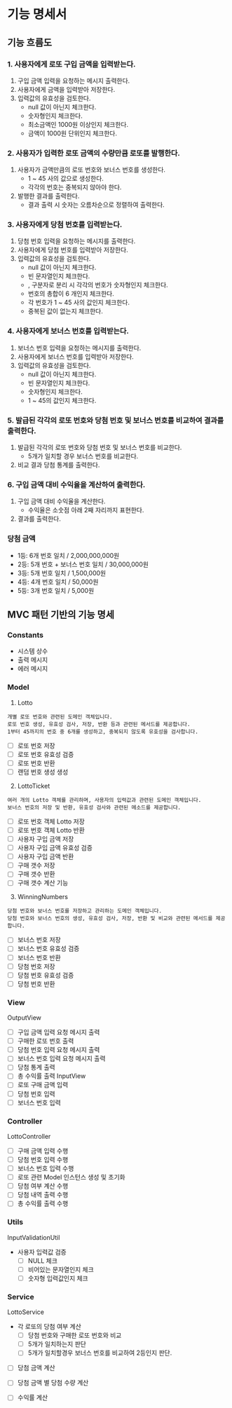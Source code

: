 # 기능 명세서


## 기능 흐름도

### 1. 사용자에게 로또 구입 금액을 입력받는다.
1. 구입 금액 입력을 요청하는 메시지 출력한다.
2. 사용자에게 금액을 입력받아 저장한다.
3. 입력값의 유효성을 검토한다.
   - null 값이 아닌지 체크한다.
   - 숫자형인지 체크한다.
   - 최소금액인 1000원 이상인지 체크한다.
   - 금액이 1000원 단위인지 체크한다.
### 2. 사용자가 입력한 로또 금액의 수량만큼 로또를 발행한다.
1. 사용자가 금액만큼의 로또 번호와 보너스 번호를 생성한다.
   - 1 ~ 45 사의 값으로 생성한다.
   - 각각의 번호는 중복되지 않아야 한다.
2. 발행한 결과를 출력한다.
   - 결과 출력 시 숫자는 오름차순으로 정렬하여 출력한다.
### 3. 사용자에게 당첨 번호를 입력받는다.
1. 당첨 번호 입력을 요청하는 메시지를 출력한다.
2. 사용자에게 당첨 번호를 입력받아 저장한다.
3. 입력값의 유효성을 검토한다.
   - null 값이 아닌지 체크한다.
   - 빈 문자열인지 체크한다.
   - , 구분자로 분리 시 각각의 번호가 숫자형인지 체크한다.
   - 번호의 총합이 6 개인지 체크한다.
   - 각 번호가 1 ~ 45 사의 값인지 체크한다.
   - 중복된 값이 없는지 체크한다.
### 4. 사용자에게 보너스 번호를 입력받는다.
1. 보너스 번호 입력을 요청하는 메시지를 출력한다.
2. 사용자에게 보너스 번호를 입력받아 저장한다.
3. 입력값의 유효성을 검토한다.
   - null 값이 아닌지 체크한다.
   - 빈 문자열인지 체크한다.
   - 숫자형인지 체크한다.
   - 1 ~ 45의 값인지 체크한다.
### 5. 발급된 각각의 로또 번호와 당첨 번호 및 보너스 번호를 비교하여 결과를 출력한다.
1. 발급된 각각의 로또 번호와 당첨 번호 및 보너스 번호를 비교한다.
    - 5개가 일치할 경우 보너스 번호를 비교한다.
2. 비교 결과 당첨 통계를 출력한다.
 
### 6. 구입 금액 대비 수익율을 계산하여 출력한다.
1. 구입 금액 대비 수익율을 계산한다.
    - 수익율은 소숫점 아래 2째 자리까지 표현한다.
2. 결과를 출력한다.

### 당첨 금액
- 1등: 6개 번호 일치 / 2,000,000,000원
- 2등: 5개 번호 + 보너스 번호 일치 / 30,000,000원
- 3등: 5개 번호 일치 / 1,500,000원
- 4등: 4개 번호 일치 / 50,000원
- 5등: 3개 번호 일치 / 5,000원

## MVC 패턴 기반의 기능 명세

### Constants
- 시스템 상수
- 출력 메시지 
- 에러 메시지

### Model
1. Lotto
```
개별 로또 번호와 관련된 도메인 객체입니다.
로또 번호 생성, 유효성 검사, 저장, 반환 등과 관련된 메서드를 제공합니다.
1부터 45까지의 번호 중 6개를 생성하고, 중복되지 않도록 유효성을 검사합니다.
```
- [ ] 로또 번호 저장
- [ ] 로또 번호 유효성 검증
- [ ] 로또 번호 반환
- [ ] 랜덤 번호 생성 생성

2. LottoTicket
```
여러 개의 Lotto 객체를 관리하며, 사용자의 입력값과 관련된 도메인 객체입니다.
보너스 번호의 저장 및 반환, 유효성 검사와 관련된 메소드를 제공합니다.
```

- [ ] 로또 번호 객체 Lotto 저장
- [ ] 로또 번호 객체 Lotto 반환
- [ ] 사용자 구입 금액 저장
- [ ] 사용자 구입 금액 유효성 검증
- [ ] 사용자 구입 금액 반환
- [ ] 구매 갯수 저장
- [ ] 구매 갯수 반환
- [ ] 구매 갯수 계산 기능
 
3. WinningNumbers
```
당첨 번호와 보너스 번호를 저장하고 관리하는 도메인 객체입니다.
당첨 번호와 보너스 번호의 생성, 유효성 검사, 저장, 반환 및 비교와 관련된 메서드를 제공합니다.
```
- [ ] 보너스 번호 저장
- [ ] 보너스 번호 유효성 검증
- [ ] 보너스 번호 반환
- [ ] 당첨 번호 저장
- [ ] 당첨 번호 유효성 검증
- [ ] 당첨 번호 반환

### View
OutputView
- [ ] 구입 금액 입력 요청 메시지 출력
- [ ] 구매한 로또 번호 출력
- [ ] 당첨 번호 입력 요청 메시지 출력
- [ ] 보너스 번호 입력 요청 메시지 출력
- [ ] 당첨 통계 출력
- [ ] 총 수익률 출력
InputView
- [ ] 로또 구매 금액 입력
- [ ] 당첨 번호 입력
- [ ] 보너스 번호 입력

### Controller
LottoController
- [ ] 구매 금액 입력 수행
- [ ] 당첨 번호 입력 수행
- [ ] 보너스 번호 입력 수행
- [ ] 로또 관련 Model 인스턴스 생성 및 초기화
- [ ] 당첨 여부 계산 수행
- [ ] 당첨 내역 출력 수행
- [ ] 총 수익률 출력 수행

### Utils
InputValidationUtil
- 사용자 입력값 검증
  - [ ] NULL 체크
  - [ ] 비어있는 문자열인지 체크
  - [ ] 숫자형 입력값인지 체크

### Service
LottoService
- 각 로또의 당첨 여부 계산
  - [ ] 당첨 번호와 구매한 로또 번호와 비교 
  - [ ] 5개가 일치하는지 판단
  - [ ] 5개가 일치할경우 보너스 번호를 비교하여 2등인지 판단.
- [ ] 당첨 금액 계산
- [ ] 당첨 금액 별 당첨 수량 계산
- [ ] 수익률 계산



